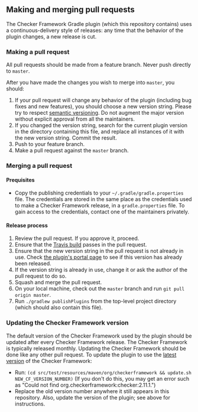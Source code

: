 ## Making and merging pull requests

The Checker Framework Gradle plugin (which this repository contains)
uses a continuous-delivery style of releases: any time that the
behavior of the plugin changes, a new release is cut.

### Making a pull request

All pull requests should be made from a feature branch. Never push
directly to `master`.

After you have made the changes you wish to merge into `master`,
you should:
1. If your pull request will change any behavior of the plugin (including
   bug fixes and new features), you should choose a new version string. Please
   try to respect [semantic versioning](https://semver.org/). Do not augment
   the major version without explicit approval from all the maintainers.
2. If you changed the version string, search for the current plugin version
   in the directory containing this file, and replace all instances of it with
   the new version string. Commit the result.
3. Push to your feature branch.
4. Make a pull request against the `master` branch.

### Merging a pull request

#### Prequisites

* Copy the publishing credentials to your `~/.gradle/gradle.properties` file.
The credentials are stored in the same place as the credentials used to make
a Checker Framework release, in a `gradle.properties` file.
To gain access to the credentials, contact one of the maintainers privately.

#### Release process

1. Review the pull request. If you approve it, proceed.
2. Ensure that the
[Travis build](https://travis-ci.com/kelloggm/checkerframework-gradle-plugin/branches)
passes in the pull request.
3. Ensure that the new version string in the pull request is not already in use. Check
[the plugin's portal page](https://plugins.gradle.org/plugin/org.checkerframework)
to see if this version has already been released.
4. If the version string is already in use, change it or ask the author of the pull
request to do so.
5. Squash and merge the pull request.
6. On your local machine, check out the `master` branch and run `git pull origin master`.
7. Run `./gradlew publishPlugins` from the top-level project directory
(which should also contain this file).

### Updating the Checker Framework version

The default version of the Checker Framework used by the plugin
should be updated after every Checker Framework release.
The Checker Framework is typically released monthly.
Updating the Checker Framework should
be done like any other pull request. To update the plugin to
use the [latest version](https://github.com/typetools/checker-framework/blob/master/changelog.txt)
of the Checker Framework:
   * Run: `(cd src/test/resources/maven/org/checkerframework && update.sh NEW_CF_VERSION_NUMBER)`
     (If you don't do this, you may get an error such as
     "Could not find org.checkerframework:checker:2.11.1.")
   * Replace the old version number anywhere it still appears in this repository.
Also, update the version of the plugin; see above for instructions.

